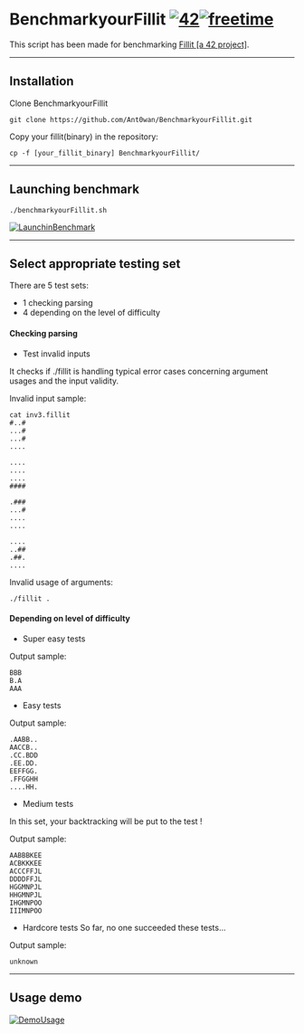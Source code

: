 # BenchmarkyourFillit [![42](https://i.imgur.com/9NXfcit.jpg)](i.imgur.com/9NXfcit.jpg)[![freetime](https://i.imgur.com/LhGvLJy.jpg)](i.imgur.com/LhGvLJy.jpg)


This script has been made for benchmarking <a href="https://cdn.intra.42.fr/pdf/pdf/886/fillit.en.pdf" target="_blank">Fillit [a 42 project]</a>.

---

## Installation

Clone BenchmarkyourFillit

```shell=
git clone https://github.com/Ant0wan/BenchmarkyourFillit.git
```

Copy your fillit(binary) in the repository:

```shell=
cp -f [your_fillit_binary] BenchmarkyourFillit/
```

---

## Launching benchmark

```shell=
./benchmarkyourFillit.sh
```

[![LaunchinBenchmark](https://i.imgur.com/dnhsKW9.png)](i.imgur.com/dnhsKW9.png)

---

## Select appropriate testing set

There are 5 test sets:
- 1 checking parsing
- 4 depending on the level of difficulty

#### Checking parsing

- Test invalid inputs

It checks if ./fillit is handling typical error cases concerning argument usages and the input validity.

Invalid input sample:
```
cat inv3.fillit
#..#
...#
...#
....

....
....
....
####

.###
...#
....
....

....
..##
.##.
....
```

Invalid usage of arguments:
```
./fillit .
```

#### Depending on level of difficulty

- Super easy tests

Output sample:
```
BBB
B.A
AAA
```

- Easy tests

Output sample:
```
.AABB..
AACCB..
.CC.BDD
.EE.DD.
EEFFGG.
.FFGGHH
....HH.
```

- Medium tests

In this set, your backtracking will be put to the test !

Output sample:
```
AABBBKEE
ACBKKKEE
ACCCFFJL
DDDDFFJL
HGGMNPJL
HHGMNPJL
IHGMNPOO
IIIMNPOO
```

- Hardcore tests
So far, no one succeeded these tests...

Output sample:
```
unknown
```

---

## Usage demo

[![DemoUsage](https://i.imgur.com/5273vVd.gif)](i.imgur.com/5273vVd.gif)
